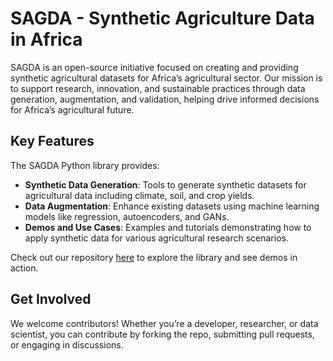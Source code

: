 # SAGDA - Synthetic Agriculture Data in Africa
SAGDA is an open-source initiative focused on creating and providing synthetic agricultural datasets for Africa’s agricultural sector. Our mission is to support research, innovation, and sustainable practices through data generation, augmentation, and validation, helping drive informed decisions for Africa’s agricultural future.

## Key Features  
The SAGDA Python library provides:
- **Synthetic Data Generation**: Tools to generate synthetic datasets for agricultural data including climate, soil, and crop yields.
- **Data Augmentation**: Enhance existing datasets using machine learning models like regression, autoencoders, and GANs.
- **Demos and Use Cases**: Examples and tutorials demonstrating how to apply synthetic data for various agricultural research scenarios.

Check out our repository [here](https://github.com/SAGDAfrica/sagda) to explore the library and see demos in action.

## Get Involved  
We welcome contributors! Whether you’re a developer, researcher, or data scientist, you can contribute by forking the repo, submitting pull requests, or engaging in discussions.
